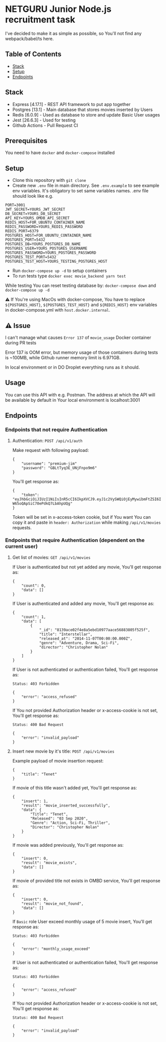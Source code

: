 # NETGURU Junior Node.js recruitment task

I've decided to make it as simple as possible, so You'll not find any webpack/babel/ts here.

## Table of Contents

* [Stack](#stack)
* [Setup](#setup)
* [Endpoints](#endpoints)

## Stack

* Express [4.17.1] - REST API framework to put app together
* Postgres [13.1] - Main database that stores movies inserted by Users
* Redis [6.0.9] - Used as database to store and update Basic User usages
* Jest [26.6.3] - Used for testing
* Github Actions -  Pull Request CI

## Prerequisites

You need to have `docker` and `docker-compose` installed

## Setup

* Clone this repository with `git clone`
* Create new `.env` file in main directory. See `.env.example` to see example env variables. It's obligatory to set same variables names. .env file should look like e.g.

```
PORT=3001
JWT_SECRET=YOURS_JWT_SECRET
DB_SECRET=YOURS_DB_SECRET
API_KEY=YOURS_OMDB_API_SECRET
REDIS_HOST=FOR_UBUNTU_CONTAINER_NAME
REDIS_PASSWORD=YOURS_REDIS_PASSWORD
REDIS_PORT=6379
POSTGRES_HOST=FOR_UBUNTU_CONTAINER_NAME
POSTGRES_PORT=5432
POSTGRES_DB=YOURS_POSTGRES_DB_NAME
POSTGRES_USER=YOURS_POSTGRES_USERNAME
POSTGRES_PASSWORD=YOURS_POSTGRES_PASSWORD
POSTGRES_TEST_PORT=5432
POSTGRES_TEST_HOST=YOURS_TESTING_POSTGRES_HOST
```

* Run `docker-compose up -d` to setup containers
* To run tests type `docker exec movie_backend yarn test`

While testing You can reset testing database by: `docker-compose down` and `docker-compose up -d`

⚠️ If You're using MacOs with docker-compose, You have to replace `${POSTGRES_HOST}`, `${POSTGRES_TEST_HOST}` and `${REDIS_HOST}` env variables in docker-compose.yml with `host.docker.internal`.

## ⚠️ Issue

I can't manage what causes `Error 137` of `movie_usage` Docker container during PR tests

Error 137 is OOM error, but memory usage of those containers during tests is ~100MB, while Github runner memory limit is 6.971GB.

In local environment or in DO Droplet everything runs as it should.

## Usage

You can use this API with e.g. Postman. The address at which the API will be available by default in Your local environment is localhost:3001

## Endpoints

### Endpoints that not require Authentication

1. Authentication: `POST /api/v1/auth`

    Make request with following payload:

    ```
    {
        "username": "premium-jim"
        "password": "GBLtTyq3E_UNjFnpo9m6"
    }
    ```

    You'll get response as:

    ```
    {
        "token": "eyJhbGciOiJIUzI1NiIsInR5cCI6IkpXVCJ9.eyJ1c2VySWQiOjEyMywibmFtZSI6IkJhc2ljIFRob21hcyIsInJvbGUiOiJiYXNpYyIsImlhdCI6MTYwNjIyMTgzOCwiZXhwIjoxNjA2MjIzNjM4LCJpc3MiOiJodHRwczovL3d3dy5uZXRndXJ1LmNvbS8iLCJzdWIiOiIxMjMifQ.KjZ3zZM1lZa1SB8U-W65oQApSiC70ePdkQ7LbAhpUQg"
    }
    ```

    Token will be set in x-access-token cookie, but if You want You can copy it and paste in `header: Authorization` while making `/api/v1/movies` requests.

### Endpoints that require Authentication (dependent on the current user)

1. Get list of movies: `GET /api/v1/movies`

    If User is authenticated but not yet added any movie, You'll get response as:

    ```
    {
        "count": 0,
        "data": []
    }
    ```

    If User is authenticated and added any movie, You'll get response as:

    ```
    {
        "count": 1,
        "data": [
            {
                "_id": "8139ace02f4e8a5ebd10977aace56883805f525f",
                "title": "Interstellar",
                "released_at": "2014-11-07T00:00:00.000Z",
                "genre": "Adventure, Drama, Sci-Fi",
                "director": "Christopher Nolan"
            }
        ]
    }
    ```

    If User is not authenticated or authentication failed, You'll get response as:

    ```
    Status: 403 Forbidden

    {
        "error": "access_refused"
    }
    ```

    If You not provided Authorization header or x-access-cookie is not set, You'll get response as:

    ```
    Status: 400 Bad Request

    {
        "error": "invalid_payload"
    }
    ```

2. Insert new movie by it's title: `POST /api/v1/movies`

    Example payload of movie insertion request:

    ```
    {
        "title": "Tenet"
    }
    ```

    If movie of this title wasn't added yet, You'll get response as:

    ```
    {
        "insert": 1,
        "result": "movie_inserted_successfully",
        "data": {
            "Title": "Tenet",
            "Released": "03 Sep 2020",
            "Genre": "Action, Sci-Fi, Thriller",
            "Director": "Christopher Nolan"
        }
    }
    ```

    If movie was added previously, You'll get response as:

    ```
    {
        "insert": 0,
        "result": "movie_exists",
        "data": []
    }
    ```

    If movie of provided title not exists in OMBD service, You'll get response as:

    ```
    {
        "insert": 0,
        "result": "movie_not_found",
        "data": []
    }
    ```

    If `Basic` role User exceed monthly usage of 5 movie insert, You'll get response as:

    ```
    Status: 403 Forbidden

    {
        "error": "monthly_usage_exceed"
    }
    ```

    If User is not authenticated or authentication failed, You'll get response as:

    ```
    Status: 403 Forbidden

    {
        "error": "access_refused"
    }
    ```

    If You not provided Authorization header or x-access-cookie is not set, You'll get response as:

    ```
    Status: 400 Bad Request

    {
        "error": "invalid_payload"
    }
    ```

